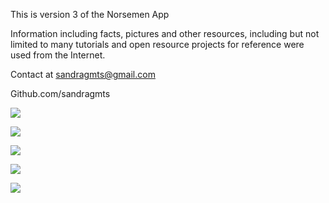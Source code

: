 This is version 3 of the Norsemen App

Information including facts, pictures and other resources, including but not limited to many tutorials and open resource projects for reference were used from the Internet.

Contact at sandragmts@gmail.com

Github.com/sandragmts

![](https://i.imgur.com/0GNpxrym.png)

![](https://i.imgur.com/QsQntjWm.png)

![](https://i.imgur.com/Usxi4emm.png)

![](https://i.imgur.com/eJL3c3Om.png)

![](https://i.imgur.com/lMhiePem.png)
